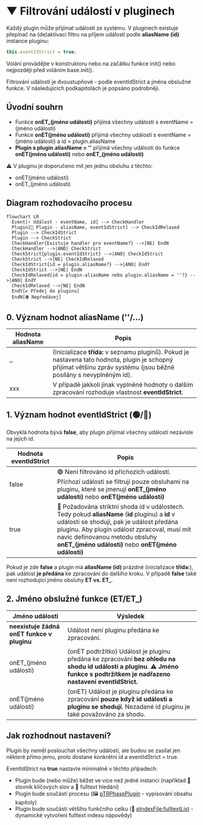 # ▼ Filtrování událostí v pluginech

Každý plugin může přijímat události ze systému. V pluginech existuje přepínač na (de)aktivaci filtru na příjem událostí podle **aliasName (id)** instance pluginu:

```javascript
this.eventIdStrict = true;
```

Volání provádějte v konstruktoru nebo na začátku funkce init() nebo nejpozději před voláním base.init().

Filtrování událostí je dvoustupňové - podle eventIdStrict a jména obslužné funkce. V následujících podkapitolách je popsáno podrobněji.

## Úvodní souhrn

- Funkce **onET_(jméno události)** přijímá všechny události s eventName = (jméno události)
- Funkce **onET(jméno události)** přijímá všechny události s eventName = (jméno události) a id = plugin.aliasName
- **Plugin s plugin.aliasName = ''** přijímá všechny události do funkce **onET(jméno události)** nebo **onET_(jméno události)**

⚠️ V pluginu je doporučeno mít jen jednu obsluhu z těchto:

- onET(jméno události)
- onET_(jméno události)

## Diagram rozhodovacího procesu

```mermaid
flowchart LR
  Event[⚡ Událost - eventName, id] --> CheckHandler
  Plugin[🧩 Plugin - aliasName, eventIdStrict] --> CheckIdRelaxed
  Plugin --> CheckIdStrict
  Plugin --> CheckStrict
  CheckHandler{Existuje handler pro eventName?} -->|NE| EndN
  CheckHandler -->|ANO| CheckStrict
  CheckStrict{plugin.eventIdStrict} -->|ANO| CheckIdStrict
  CheckStrict -->|NE| CheckIdRelaxed
  CheckIdStrict{id = plugin.aliasName?} -->|ANO| EndY
  CheckIdStrict -->|NE| EndN
  CheckIdRelaxed{id = plugin.aliasName nebo plugin.aliasName = ''?} -->|ANO| EndY
  CheckIdRelaxed -->|NE| EndN
  EndY[✔️ Předej do pluginu]
  EndN[⛔ Nepředávej]
```

## 0. Význam hodnot aliasName (''/...)

| Hodnota aliasName | Popis |
|---|---|
| '' | (Inicializace **třída:** v seznamu pluginů). Pokud je nastavena tato hodnota, plugin je schopný přijímat většinu zpráv systému (jsou běžně posílány s nevyplněným id). |
| xxx | V případě jakkoli jinak vyplněné hodnoty o dalším zpracování rozhoduje vlastnost **eventIdStrict**. |

## 1. Význam hodnot eventIdStrict (🟢/🔺)

Obvyklá hodnota bývá **false**, aby plugin přijímal všechny události nezávisle na jejich id.

| Hodnota eventIdStrict | Popis |
|---|---|
| false | 🟢 Není filtrováno id příchozích událostí. Příchozí události se filtrují pouze obsluhami na pluginu, které se jmenují **onET_(jméno události)** nebo **onET(jméno události)** |
| true | 🔺 Požadována striktní shoda id v událostech. Tedy pokud **aliasName** (**id** pluginu) a **id** v události se shodují, pak je událost předána pluginu. Aby plugin událost zpracoval, musí mít navíc definovanou metodu obsluhy **onET_(jméno události)** nebo **onET(jméno události)** |

Pokud je zde **false** a plugin má **aliasName (id)** prázdné (inicializace **třída:**), pak událost **je předána** ke zpracování do dalšího kroku. V případě **false** také není rozhodující jméno obsluhy **ET vs. ET_**.

## 2. Jméno obslužné funkce (ET/ET_)

| Jméno události | Výsledek |
|---|---|
| **neexistuje žádná onET funkce v pluginu** | Událost není pluginu předána ke zpracování. |
| onET_(jméno události) | (onET podtržítko) Událost je pluginu předána ke zpracování **bez ohledu na shodu id události a pluginu**. ⚠️ **Jméno funkce s podtržítkem je nadřazeno nastavení eventIdStrict.** |
| onET(jméno události) | (onET) Událost je pluginu předána ke zpracování **pouze když id události a pluginu se shodují**. Nezadané id pluginu je také považováno za shodu. |

## Jak rozhodnout nastavení?

Plugin by neměl poslouchat všechny události, ale budou se zasílat jen některé přímo jemu, proto dostane konkrétní id a eventIdStrict = true.

EventIdStrict na **true** nastavte minimálně v těchto případech:

- Plugin bude (nebo může) běžet ve více než jedné instanci (například 📇 slovník klíčových slov a 🔎 fulltext hledání)
- Plugin bude součástí procesu (🖼️ [pTRPhasePlugin][pTRPhasePlugin] - vypisování obsahu kapitoly)
- Plugin bude součástí většího funkčního celku (🔹 [pIndexFile:fulltextList][pIndexFile] - dynamické vytvoření fulltext indexu nápovědy)

[pTRPhasePlugin]: pTRPhasePlugin.md "pTRPhasePlugin"
[pIndexFile]: :inst:pIndexFile:fulltextList.md "pIndexFile:fulltextList"
